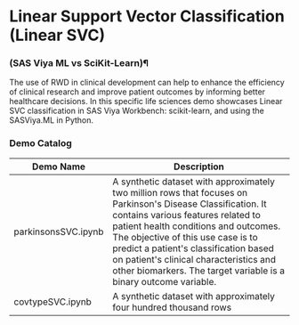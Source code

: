 
# Linear Support Vector Classification (Linear SVC)
### (SAS Viya ML vs SciKit-Learn)¶
The use of RWD in clinical development can help to enhance the efficiency of clinical research and improve patient outcomes by informing better healthcare decisions. In this specific life sciences demo showcases Linear SVC classification in SAS Viya Workbench: scikit-learn, and using the SASViya.ML in Python.

### Demo Catalog
| Demo Name | Description | 
|-----------|-------------|
| parkinsonsSVC.ipynb | A synthetic dataset with approximately two million rows that focuses on Parkinson's Disease Classification. It contains various features related to patient health conditions and outcomes. The objective of this use case is to predict a patient's classification based on patient's clinical characteristics and other biomarkers. The target variable is a binary outcome variable. |
| covtypeSVC.ipynb| A synthetic dataset with approximately four hundred thousand rows |
